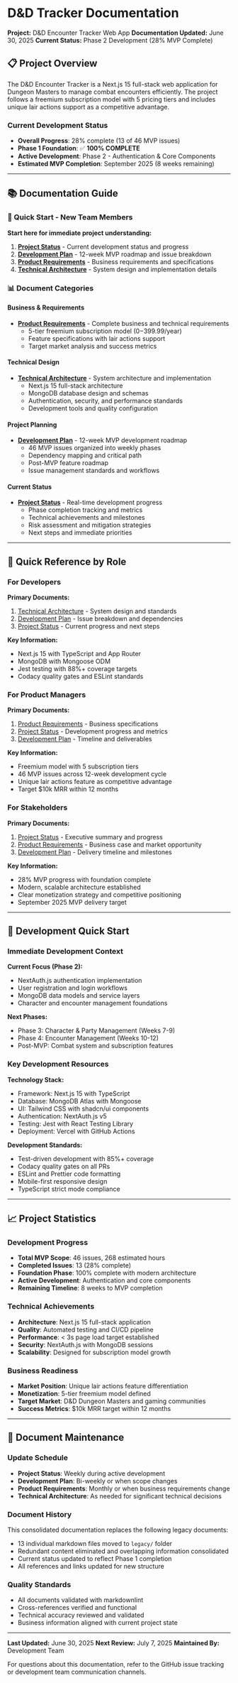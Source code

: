 # D&D Tracker Documentation

**Project:** D&D Encounter Tracker Web App
**Documentation Updated:** June 30, 2025
**Current Status:** Phase 2 Development (28% MVP Complete)

## 📋 Project Overview

The D&D Encounter Tracker is a Next.js 15 full-stack web application for
Dungeon Masters to manage combat encounters efficiently. The project follows a
freemium subscription model with 5 pricing tiers and includes unique lair
actions support as a competitive advantage.

### Current Development Status

- **Overall Progress**: 28% complete (13 of 46 MVP issues)
- **Phase 1 Foundation**: ✅ **100% COMPLETE**
- **Active Development**: Phase 2 - Authentication & Core Components
- **Estimated MVP Completion**: September 2025 (8 weeks remaining)

---

## 📚 Documentation Guide

### 🚀 Quick Start - New Team Members

**Start here for immediate project understanding:**

1. **[Project Status](./Project-Status.md)** - Current development status and progress
2. **[Development Plan](./Development-Plan.md)** - 12-week MVP roadmap and
   issue breakdown
3. **[Product Requirements](./Product-Requirements.md)** - Business
   requirements and specifications
4. **[Technical Architecture](./Technical-Architecture.md)** - System design
   and implementation details

### 📊 Document Categories

#### **Business & Requirements**

- **[Product Requirements](./Product-Requirements.md)** - Complete business
  and technical requirements
  - 5-tier freemium subscription model ($0-$399.99/year)
  - Feature specifications with lair actions support
  - Target market analysis and success metrics

#### **Technical Design**

- **[Technical Architecture](./Technical-Architecture.md)** - System
  architecture and implementation
  - Next.js 15 full-stack architecture
  - MongoDB database design and schemas
  - Authentication, security, and performance standards
  - Development tools and quality configuration

#### **Project Planning**

- **[Development Plan](./Development-Plan.md)** - 12-week MVP development roadmap
  - 46 MVP issues organized into weekly phases
  - Dependency mapping and critical path
  - Post-MVP feature roadmap
  - Issue management standards and workflows

#### **Current Status**

- **[Project Status](./Project-Status.md)** - Real-time development progress
  - Phase completion tracking and metrics
  - Technical achievements and milestones
  - Risk assessment and mitigation strategies
  - Next steps and immediate priorities

---

## 🎯 Quick Reference by Role

### **For Developers**

**Primary Documents:**

1. [Technical Architecture](./Technical-Architecture.md) - System design and standards
2. [Development Plan](./Development-Plan.md) - Issue breakdown and dependencies
3. [Project Status](./Project-Status.md) - Current progress and next steps

**Key Information:**

- Next.js 15 with TypeScript and App Router
- MongoDB with Mongoose ODM
- Jest testing with 88%+ coverage targets
- Codacy quality gates and ESLint standards

### **For Product Managers**

**Primary Documents:**

1. [Product Requirements](./Product-Requirements.md) - Business specifications
2. [Project Status](./Project-Status.md) - Development progress and metrics
3. [Development Plan](./Development-Plan.md) - Timeline and deliverables

**Key Information:**

- Freemium model with 5 subscription tiers
- 46 MVP issues across 12-week development cycle
- Unique lair actions feature as competitive advantage
- Target $10k MRR within 12 months

### **For Stakeholders**

**Primary Documents:**

1. [Project Status](./Project-Status.md) - Executive summary and progress
2. [Product Requirements](./Product-Requirements.md) - Business case and market opportunity
3. [Development Plan](./Development-Plan.md) - Delivery timeline and milestones

**Key Information:**

- 28% MVP progress with foundation complete
- Modern, scalable architecture established
- Clear monetization strategy and competitive positioning
- September 2025 MVP delivery target

---

## 🚀 Development Quick Start

### **Immediate Development Context**

**Current Focus (Phase 2):**

- NextAuth.js authentication implementation
- User registration and login workflows
- MongoDB data models and service layers
- Character and encounter management foundations

**Next Phases:**

- Phase 3: Character & Party Management (Weeks 7-9)
- Phase 4: Encounter Management (Weeks 10-12)
- Post-MVP: Combat system and subscription features

### **Key Development Resources**

**Technology Stack:**

- Framework: Next.js 15 with TypeScript
- Database: MongoDB Atlas with Mongoose
- UI: Tailwind CSS with shadcn/ui components
- Authentication: NextAuth.js v5
- Testing: Jest with React Testing Library
- Deployment: Vercel with GitHub Actions

**Development Standards:**

- Test-driven development with 85%+ coverage
- Codacy quality gates on all PRs
- ESLint and Prettier code formatting
- Mobile-first responsive design
- TypeScript strict mode compliance

---

## 📈 Project Statistics

### **Development Progress**

- **Total MVP Scope**: 46 issues, 268 estimated hours
- **Completed Issues**: 13 (28% complete)
- **Foundation Phase**: 100% complete with modern architecture
- **Active Development**: Authentication and core components
- **Remaining Timeline**: 8 weeks to MVP completion

### **Technical Achievements**

- **Architecture**: Next.js 15 full-stack application
- **Quality**: Automated testing and CI/CD pipeline
- **Performance**: < 3s page load target established
- **Security**: NextAuth.js with MongoDB sessions
- **Scalability**: Designed for subscription model growth

### **Business Readiness**

- **Market Position**: Unique lair actions feature differentiation
- **Monetization**: 5-tier freemium model defined
- **Target Market**: D&D Dungeon Masters and gaming communities
- **Success Metrics**: $10k MRR target within 12 months

---

## 📝 Document Maintenance

### **Update Schedule**

- **Project Status**: Weekly during active development
- **Development Plan**: Bi-weekly or when scope changes
- **Product Requirements**: Monthly or when business requirements change
- **Technical Architecture**: As needed for significant technical decisions

### **Document History**

This consolidated documentation replaces the following legacy documents:

- 13 individual markdown files moved to `legacy/` folder
- Redundant content eliminated and overlapping information consolidated
- Current status updated to reflect Phase 1 completion
- All references and links updated for new structure

### **Quality Standards**

- All documents validated with markdownlint
- Cross-references verified and functional
- Technical accuracy reviewed and validated
- Business information aligned with current project state

---

**Last Updated:** June 30, 2025
**Next Review:** July 7, 2025
**Maintained By:** Development Team

For questions about this documentation, refer to the GitHub issue tracking
or development team communication channels.
